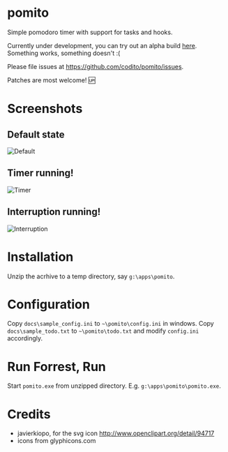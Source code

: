 pomito
======

Simple pomodoro timer with support for tasks and hooks.

Currently under development, you can try out an alpha build
[here](https://github.com/codito/pomito/releases/tag/v0.1-alpha). Something
works, something doesn't :(

Please file issues at https://github.com/codito/pomito/issues.

Patches are most welcome! :up:

Screenshots
======

## Default state
![Default](https://raw.github.com/codito/pomito/master/docs/images/default.png)

## Timer running!
![Timer](https://raw.github.com/codito/pomito/master/docs/images/timer.png)

## Interruption running!
![Interruption](https://raw.github.com/codito/pomito/master/docs/images/interruption.png)

Installation
======
Unzip the acrhive to a temp directory, say `g:\apps\pomito`.

Configuration
======
Copy `docs\sample_config.ini` to `~\pomito\config.ini` in windows.
Copy `docs\sample_todo.txt` to `~\pomito\todo.txt` and modify `config.ini`
accordingly.

Run Forrest, Run
======
Start `pomito.exe` from unzipped directory. E.g. `g:\apps\pomito\pomito.exe`.

Credits
======
- javierkiopo, for the svg icon http://www.openclipart.org/detail/94717
- icons from glyphicons.com
